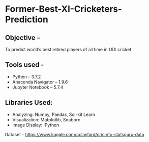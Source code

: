 ﻿# Former-Best-XI-Cricketers-Prediction
## Objective –
To predict world’s best retired players of all time in ODI cricket

## Tools used -
* Python – 3.7.2
* Anaconda Navigator – 1.9.6
* Jupyter Notebook – 5.7.4

## Libraries Used:
* Analyzing: Numpy, Pandas, Sci-kit Learn
* Visualization: Matplotlib, Seaborn
* Image Display: IPython

Dataset - https://www.kaggle.com/cclayford/cricinfo-statsguru-data
